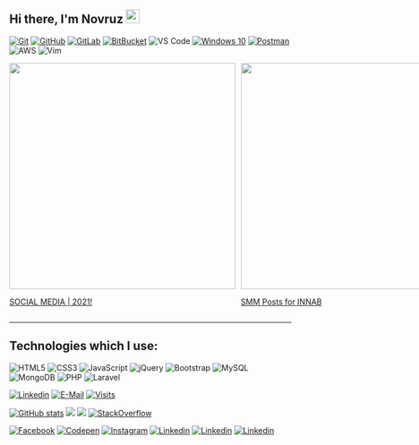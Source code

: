 ## Hi there, I'm Novruz <img src="https://media.giphy.com/media/hvRJCLFzcasrR4ia7z/giphy.gif" width="25px"></a>

[![Git](https://img.shields.io/badge/-Git-black?style=flat-square&logo=git)](https://git-scm.com/)
[![GitHub](https://img.shields.io/badge/-GitHub-181717?style=flat-square&logo=github)](https://www.github.com)
[![GitLab](https://img.shields.io/badge/-GitLab-FCA121?style=flat-square&logo=gitlab)](https://www.gitlab.com)
[![BitBucket](https://img.shields.io/badge/-BitBucket-darkblue?style=flat-square&logo=bitbucket)](https://bitbucket.org/)
![VS Code](https://img.shields.io/badge/-VS%20Code-007ACC?style=flat-square&logo=visual-studio-code)
[![Windows 10](https://img.shields.io/badge/Windows-0078D6?logo=windows&logoColor=white)](https://www.postman.com)
[![Postman](https://img.shields.io/badge/Postman-black?style=flat-square&logo=postman)](https://www.postman.com)
![AWS](https://img.shields.io/badge/AWS-%23FF9900.svg?logo=amazon-aws&logoColor=white)
![Vim](https://img.shields.io/badge/VIM-%2311AB00.svg?logo=vim&logoColor=white)

<div style="display: flex;gap: .6rem;"><a href="https:&#x2F;&#x2F;www.behance.net&#x2F;gallery&#x2F;134149667&#x2F;SOCIAL-MEDIA-2021"><img src="https:&#x2F;&#x2F;mir-s3-cdn-cf.behance.net&#x2F;projects&#x2F;404&#x2F;5771a0134149667.Y3JvcCw5OTksNzgyLDAsMA.png" width="404" /><p>SOCIAL MEDIA | 2021!</p></a><a href="https:&#x2F;&#x2F;www.behance.net&#x2F;gallery&#x2F;87574843&#x2F;SMM-Posts-for-INNAB"><img src="https:&#x2F;&#x2F;mir-s3-cdn-cf.behance.net&#x2F;projects&#x2F;404&#x2F;ad488387574843.Y3JvcCw4MDgsNjMyLDAsMA.png" width="404" /><p>SMM Posts for INNAB</p></a><a href="https:&#x2F;&#x2F;www.behance.net&#x2F;gallery&#x2F;63333259&#x2F;Payment-site-land-page"><img src="https:&#x2F;&#x2F;mir-s3-cdn-cf.behance.net&#x2F;projects&#x2F;404&#x2F;3288b463333259.Y3JvcCw4MTAsNjM0LDAsMA.png" width="404" /><p>Payment site land page</p></a></div>


<hr>

## Technologies which I use:

![HTML5](https://img.shields.io/badge/html5-%23E34F26.svg?style=for-the-badge&logo=html5&logoColor=white)
![CSS3](https://img.shields.io/badge/css3-%231572B6.svg?style=for-the-badge&logo=css3&logoColor=white)
![JavaScript](https://img.shields.io/badge/javascript-%23323330.svg?style=for-the-badge&logo=javascript&logoColor=%23F7DF1E)
![jQuery](https://img.shields.io/badge/jquery-%230769AD.svg?style=for-the-badge&logo=jquery&logoColor=white)
![Bootstrap](https://img.shields.io/badge/bootstrap-%23563D7C.svg?style=for-the-badge&logo=bootstrap&logoColor=white)
![MySQL](https://img.shields.io/badge/mysql-%2300f.svg?style=for-the-badge&logo=mysql&logoColor=white)
![MongoDB](https://img.shields.io/badge/MongoDB-%234ea94b.svg?style=for-the-badge&logo=mongodb&logoColor=white)
![PHP](https://img.shields.io/badge/php-%23777BB4.svg?style=for-the-badge&logo=php&logoColor=white)
![Laravel](https://img.shields.io/badge/laravel-%23FF2D20.svg?style=for-the-badge&logo=laravel&logoColor=white)

[![Linkedin](https://img.shields.io/badge/linked-in-369?style=flat-square&logo=linkedin&logoColor=white&color=blue)](https://www.linkedin.com/in/novruzrhmv)
[![E-Mail](https://img.shields.io/badge/email-reveal-2a8?style=flat-square&logo=gmail&logoColor=white)](mailto:novruzrehimov@gmail.com)
[![Visits](https://komarev.com/ghpvc/?username=novruzrhmv&logo=GitHub&label=vists&color=336699&logoColor=white&style=flat-square)](https://github.com/novruzrhmv)

[![GitHub stats](https://github-readme-stats.vercel.app/api?username=novruzrhmv&theme=tokyonight)](https://github.com/novruzrhmv)
<img src="https://github-readme-stats.vercel.app/api/wakatime?username=novruzrhmv&theme=tokyonight" /> 
<img src="https://github-readme-stats.vercel.app/api/top-langs/?username=novruzrhmv&count_private=true&theme=tokyonight" />
[![StackOverflow](https://github-readme-stackoverflow.vercel.app/?userID=10311592&theme=dark)](https://stackoverflow.com/users/10311592/novruzrhmv)

[![Facebook](https://img.shields.io/badge/Facebook-1877F2?style=for-the-badge&logo=facebook&logoColor=white)](https://facebook.com/novruzrhmv)
[![Codepen](https://img.shields.io/badge/Codepen-000000?style=for-the-badge&logo=codepen&logoColor=white)](https://codepen.io/novruzrhmv)
[![Instagram](https://img.shields.io/badge/Instagram-E4405F?style=for-the-badge&logo=instagram&logoColor=white)](https://instagram.com/novruzrhmv)
[![Linkedin](https://img.shields.io/badge/LinkedIn-0077B5?style=for-the-badge&logo=linkedin&logoColor=white)](https://www.linkedin.com/in/novruzrhmv)
[![Linkedin](https://img.shields.io/badge/Instagram-E4405F?style=for-the-badge&logo=instagram&logoColor=white)](https://www.linkedin.com/in/novruzrhmv)
[![Linkedin](https://img.shields.io/badge/Instagram-E4405F?style=for-the-badge&logo=instagram&logoColor=white)](https://www.linkedin.com/in/novruzrhmv)
